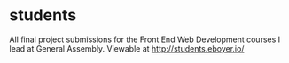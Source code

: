 # students
All final project submissions for the Front End Web Development courses I lead at General Assembly. Viewable at http://students.eboyer.io/
